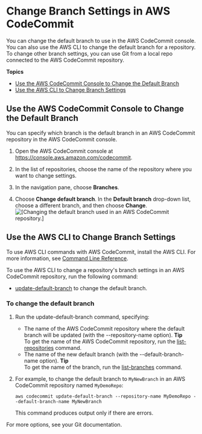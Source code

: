 # Change Branch Settings in AWS CodeCommit<a name="how-to-change-branch"></a>

You can change the default branch to use in the AWS CodeCommit console\. You can also use the AWS CLI to change the default branch for a repository\. To change other branch settings, you can use Git from a local repo connected to the AWS CodeCommit repository\. 

**Topics**
+ [Use the AWS CodeCommit Console to Change the Default Branch](#how-to-change-branch-console)
+ [Use the AWS CLI to Change Branch Settings](#how-to-change-branch-cli)

## Use the AWS CodeCommit Console to Change the Default Branch<a name="how-to-change-branch-console"></a>

You can specify which branch is the default branch in an AWS CodeCommit repository in the AWS CodeCommit console\. 

1. Open the AWS CodeCommit console at [https://console\.aws\.amazon\.com/codecommit](https://console.aws.amazon.com/codecommit)\.

1. In the list of repositories, choose the name of the repository where you want to change settings\. 

1. In the navigation pane, choose **Branches**\.

1. Choose **Change default branch**\. In the **Default branch** drop\-down list, choose a different branch, and then choose **Change**\.  
![\[Changing the default branch used in an AWS CodeCommit repository.\]](http://docs.aws.amazon.com/codecommit/latest/userguide/images/codecommit-branches-change.png)

## Use the AWS CLI to Change Branch Settings<a name="how-to-change-branch-cli"></a>

To use AWS CLI commands with AWS CodeCommit, install the AWS CLI\. For more information, see [Command Line Reference](cmd-ref.md)\. 

To use the AWS CLI to change a repository's branch settings in an AWS CodeCommit repository, run the following command:
+ [update\-default\-branch](#how-to-change-branch-cli-default) to change the default branch\.

### To change the default branch<a name="how-to-change-branch-cli-default"></a>

1. Run the update\-default\-branch command, specifying:
   + The name of the AWS CodeCommit repository where the default branch will be updated \(with the \-\-repository\-name option\)\.
**Tip**  
To get the name of the AWS CodeCommit repository, run the [list\-repositories](how-to-view-repository-details.md#how-to-view-repository-details-no-name-cli) command\.
   + The name of the new default branch \(with the \-\-default\-branch\-name option\)\.
**Tip**  
To get the name of the branch, run the [list\-branches](how-to-view-branch-details.md#how-to-view-branch-details-cli) command\.

1. For example, to change the default branch to `MyNewBranch` in an AWS CodeCommit repository named `MyDemoRepo`:

   ```
   aws codecommit update-default-branch --repository-name MyDemoRepo --default-branch-name MyNewBranch
   ```

   This command produces output only if there are errors\.

For more options, see your Git documentation\.